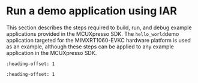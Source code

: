 # Run a demo application using IAR

This section describes the steps required to build, run, and debug example applications provided in the MCUXpresso SDK. The `hello_world`demo application targeted for the MIMXRT1060-EVKC hardware platform is used as an example, although these steps can be applied to any example application in the MCUXpresso SDK.


```{include} ../topics/iar_build_an_example_application.md
:heading-offset: 1
```

```{include} ../topics/iar_run_an_example_application.md
:heading-offset: 1
```

